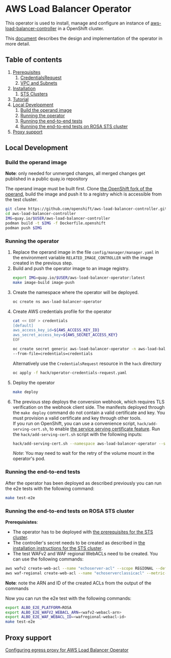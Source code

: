 # AWS Load Balancer Operator


This operator is used to install, manage and configure an instance of
[aws-load-balancer-controller](https://github.com/kubernetes-sigs/aws-load-balancer-controller/)
in a OpenShift cluster.

This [document](https://github.com/openshift/enhancements/blob/master/enhancements/ingress/aws-load-balancer-operator.md)
describes the design and implementation of the operator in more detail.

## Table of contents

1. [Prerequisites](/docs/prerequisites.md)
   1. [CredentialsRequest](/docs/prerequisites.md#credentialsrequest)
   2. [VPC and Subnets](/docs/prerequisites.md#vpc-and-subnets)
2. [Installation](/docs/install.md)
   1. [STS Clusters](/docs/install.md#sts-clusters)
3. [Tutorial](/docs/tutorial.md)
4. [Local Development](#local-development)
    1. [Build the operand image](#build-the-operand-image)
    2. [Running the operator](#running-the-operator)
    3. [Running the end-to-end tests](#running-the-end-to-end-tests)
    4. [Running the end-to-end tests on ROSA STS cluster](#running-the-end-to-end-tests-on-rosa-sts-cluster)
5. [Proxy support](#proxy-support)

## Local Development

### Build the operand image

**Note**: only needed for unmerged changes, all merged changes get published in a public quay.io repository

The operand image must be built first. Clone [the OpenShift fork of the operand](https://github.com/openshift/aws-load-balancer-controller),
build the image and push it to a registry which is accessible from the test cluster.

```bash
git clone https://github.com/openshift/aws-load-balancer-controller.git
cd aws-load-balancer-controller
IMG=quay.io/$USER/aws-load-balancer-controller
podman build -t $IMG -f Dockerfile.openshift
podman push $IMG
```

### Running the operator

1. Replace the operand image in the file `config/manager/manager.yaml` in 
   the environment variable `RELATED_IMAGE_CONTROLLER` with the image 
   created in the previous step.
2. Build and push the operator image to an image registry.
    ```bash
    export IMG=quay.io/$USER/aws-load-balancer-operator:latest
    make image-build image-push
    ```
3. Create the namespace where the operator will be deployed.
   ```bash
   oc create ns aws-load-balancer-operator
   ```
4. Create AWS credentials profile for the operator
    ```bash
    cat << EOF > credentials
    [default]
    aws_access_key_id=${AWS_ACCESS_KEY_ID}
    aws_secret_access_key=${AWS_SECRET_ACCESS_KEY}
    EOF
    
    oc create secret generic aws-load-balancer-operator -n aws-load-balancer-operator \
    --from-file=credentials=credentials
    ```
   Alternatively use the `CredentialsRequest` resource in the `hack` directory
   ```bash
   oc apply -f hack/operator-credentials-request.yaml
   ```
5. Deploy the operator
    ```bash
    make deploy
    ```
6. The previous step deploys the conversion webhook, which requires TLS verification on the webhook client side. The
   manifests deployed through the `make deploy` command do not contain a valid certificate and key. You must provision a valid certificate and key through other tools.     
   If you run on OpenShift, you can use a convenience script, `hack/add-serving-cert.sh`, to enable [the service serving certificate feature](https://docs.openshift.com/container-platform/4.12/security/certificates/service-serving-certificate.html). 
   Run the `hack/add-serving-cert.sh` script with the following inputs:
   ```bash
   hack/add-serving-cert.sh --namespace aws-load-balancer-operator --service aws-load-balancer-operator-webhook-service --secret webhook-server-cert --crd awsloadbalancercontrollers.networking.olm.openshift.io
   ```
   *Note*: You may need to wait for the retry of the volume mount in the operator's pod.

### Running the end-to-end tests

After the operator has been deployed as described previously you can run the e2e
tests with the following command:

```bash
make test-e2e
```

### Running the end-to-end tests on ROSA STS cluster

**Prerequisistes**:
- The operator has to be deployed with [the prerequisites for the STS cluster](./docs/prerequisites.md#for-sts-clusters).
- The controller's secret needs to be created as described in [the installation instructions for the STS cluster](./docs/install.md#post-operator-installation).
- The test WAFv2 and WAF regional WebACLs need to be created. You can use the following commands:
```bash
aws wafv2 create-web-acl --name "echoserver-acl" --scope REGIONAL --default-action '{"Block":{}}'  --visibility-config '{"MetricName":"echoserver","CloudWatchMetricsEnabled": false,"SampledRequestsEnabled":false}'
aws waf-regional create-web-acl --name "echoserverclassicacl" --metric-name "echoserverclassicacl" --default-action '{"Type":"BLOCK"}' --change-token "$(aws waf-regional get-change-token)"
```
**Note**: note the ARN and ID of the created ACLs from the output of the commands

Now you can run the e2e test with the following commands:
```bash
export ALBO_E2E_PLATFORM=ROSA
export ALBO_E2E_WAFV2_WEBACL_ARN=<wafv2-webacl-arn>
export ALBO_E2E_WAF_WEBACL_ID=<wafregional-webacl-id>
make test-e2e
```

## Proxy support

[Configuring egress proxy for AWS Load Balancer Operator](./docs/proxy.md)
